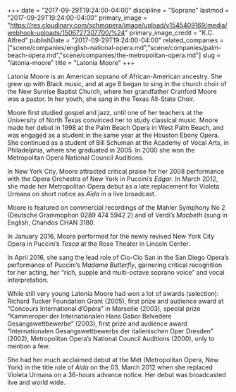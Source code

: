 +++
date = "2017-09-29T19:24:00-04:00"
discipline = "Soprano"
lastmod = "2017-09-29T19:24:00-04:00"
primary_image = "https://res.cloudinary.com/schmopera/image/upload/v1545409169/media/webhook-uploads/1506727307700/%24"
primary_image_credit = "K.C. Alfred"
publishDate = "2017-09-29T19:24:00-04:00"
related_companies = ["scene/companies/english-national-opera.md","scene/companies/palm-beach-opera.md","scene/companies/the-metropolitan-opera.md"]
slug = "latonia-moore"
title = "Latonia Moore"
+++

Latonia Moore is an American soprano of African-American ancestry. She grew up with Black music, and at age 8 began to sing in the church choir of the New Sunrise Baptist Church, where her grandfather Cranford Moore was a pastor. In her youth, she sang in the Texas All-State Choir.

Moore first studied gospel and jazz, until one of her teachers at the University of North Texas convinced her to study classical music. Moore made her debut in 1998 at the Palm Beach Opera in West Palm Beach, and was engaged as a student in the same year at the Houston Ebony Opera. She continued as a student of Bill Schuman at the Academy of Vocal Arts, in Philadelphia, where she graduated in 2005. In 2000 she won the Metropolitan Opera National Council Auditions.

In New York City, Moore attracted critical praise for her 2008 performance with the Opera Orchestra of New York in Puccini’s *Edgar*. In March 2012, she made her Metropolitan Opera debut as a late replacement for Violeta Urmana on short notice as *Aïda* in a live broadcast.

Moore is featured on commercial recordings of the Mahler Symphony No 2 (Deutsche Grammophon 0289 474 5942 2) and of Verdi’s *Macbeth* (sung in English, Chandos CHAN 3180.

In January 2016, Moore performed for the newly revived New York City Opera in Puccini’s *Tosca* at the Rose Theater in Lincoln Center.

In April 2016, she sang the lead role of Cio-Cio San in the San Diego Opera’s performance of Puccini’s *Madama Butterfly*, garnering critical recognition for her acting, her “rich, supple and multi-octave soprano voice” and vocal interpretation.

While still very young Latonia Moore had won a lot of awards (selection): Richard Tucker Foundation Grant (2005), first prize and audience award at “Concours International d’Opéra” in Marseille (2003), special prize “Kammeroper der Internationalen Hans Gabor Belvedere Gesangswettbewerbe” (2003), first prize and audience award “Internationalen Gesangswettbewerbs der italienischen Oper Dresden” (2002), Metropolitan Opera’s National Council Auditions (2000), only to mention a few.

She had her much acclaimed debut at the Met (Metropolitan Opera, New York) in the title role of *Aida* on the 03. March 2012 when she replaced Violeta Urmana on a 36-hours advance notice. Her debut was broadcasted live and world wide.
